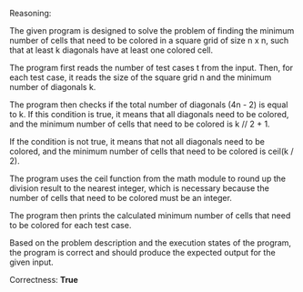 Reasoning:

The given program is designed to solve the problem of finding the minimum number of cells that need to be colored in a square grid of size n x n, such that at least k diagonals have at least one colored cell.

The program first reads the number of test cases t from the input. Then, for each test case, it reads the size of the square grid n and the minimum number of diagonals k.

The program then checks if the total number of diagonals (4n - 2) is equal to k. If this condition is true, it means that all diagonals need to be colored, and the minimum number of cells that need to be colored is k // 2 + 1.

If the condition is not true, it means that not all diagonals need to be colored, and the minimum number of cells that need to be colored is ceil(k / 2).

The program uses the ceil function from the math module to round up the division result to the nearest integer, which is necessary because the number of cells that need to be colored must be an integer.

The program then prints the calculated minimum number of cells that need to be colored for each test case.

Based on the problem description and the execution states of the program, the program is correct and should produce the expected output for the given input.

Correctness: **True**